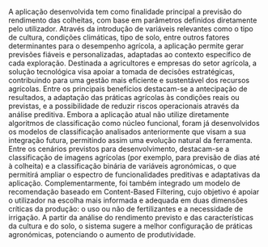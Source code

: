 A aplicação desenvolvida tem como finalidade principal a previsão do rendimento das colheitas, com base em parâmetros definidos diretamente pelo utilizador. Através da introdução de variáveis relevantes como o tipo de cultura, condições climáticas, tipo de solo, entre outros fatores determinantes para o desempenho agrícola, a aplicação permite gerar previsões fiáveis e personalizadas, adaptadas ao contexto específico de cada exploração.
Destinada a agricultores e empresas do setor agrícola, a solução tecnológica visa apoiar a tomada de decisões estratégicas, contribuindo para uma gestão mais eficiente e sustentável dos recursos agrícolas. Entre os principais benefícios destacam-se a antecipação de resultados, a adaptação das práticas agrícolas às condições reais ou previstas, e a possibilidade de reduzir riscos operacionais através da análise preditiva.
Embora a aplicação atual não utilize diretamente algoritmos de classificação como núcleo funcional, foram já desenvolvidos os modelos de classificação analisados anteriormente que visam a sua integração futura, permitindo assim uma evolução natural da ferramenta. Entre os cenários previstos para desenvolvimento, destacam-se a classificação de imagens agrícolas (por exemplo, para previsão de dias até à colheita) e a classificação binária de variáveis agronómicas, o que permitirá ampliar o espectro de funcionalidades preditivas e adaptativas da aplicação.
Complementarmente, foi também integrado um modelo de recomendação baseado em Content-Based Filtering, cujo objetivo é apoiar o utilizador na escolha mais informada e adequada em duas dimensões críticas da produção: o uso ou não de fertilizantes e a necessidade de irrigação. A partir da análise do rendimento previsto e das características da cultura e do solo, o sistema sugere a melhor configuração de práticas agronómicas, potenciando o aumento de produtividade.
